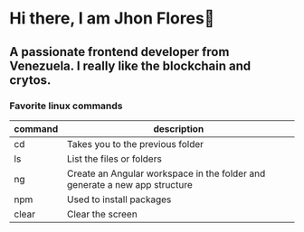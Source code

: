 # Hi there, I am Jhon Flores👋

## A passionate frontend developer from Venezuela. I really like the blockchain and crytos.

### Favorite linux commands

| command | description | 
|---------|-------------|
    cd    |    Takes you to the previous folder |
    ls    |    List the files or folders |
    ng    |    Create an Angular workspace in the folder and generate a new app structure |
    npm   |    Used to install packages |
    clear |    Clear the screen |
